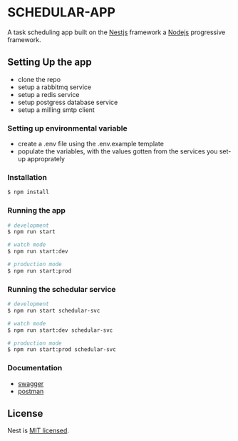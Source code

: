 # SCHEDULAR-APP
A task scheduling app built on the
[Nestjs](https://github.com/nestjs/nest) framework a [Nodejs](https://nodejs.org/docs/latest/api/) progressive framework.

## Setting Up the app
* clone the repo
* setup a rabbitmq service
* setup a redis service
* setup postgress database service
* setup a milling smtp client
### Setting up environmental variable
* create a .env file using the .env.example template
* populate the variables, with the values gotten from the services you set-up approprately
### Installation

```bash
$ npm install
```

### Running the app

```bash
# development
$ npm run start

# watch mode
$ npm run start:dev

# production mode
$ npm run start:prod
```

### Running the schedular service

```bash
# development
$ npm run start schedular-svc

# watch mode
$ npm run start:dev schedular-svc

# production mode
$ npm run start:prod schedular-svc
```

### Documentation
* [swagger](http://localhost:3000/api/doc)
* [postman](https://documenter.getpostman.com/view/23282509/2sA3kUHhsn)

## License

Nest is [MIT licensed](LICENSE).
